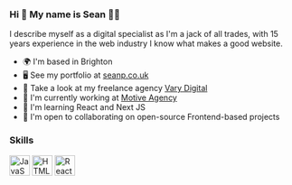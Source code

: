 ### Hi 👋 My name is Sean 🧔‍♂️

I describe myself as a digital specialist as I'm a jack of all trades, with 15 years experience in the web industry I know what makes a good website. 

* 🌍  I'm based in Brighton
* 🖥️  See my portfolio at [seanp.co.uk](https://seanp.co.uk)
* 🚀  Take a look at my freelance agency [Vary Digital](https://varydigital.com)
* 💼  I'm currently working at [Motive Agency](https://motiveagency.com)
* 🧠  I'm learning React and Next JS
* 🤝  I'm open to collaborating on open-source Frontend-based projects

### Skills

<p align="left">
<a href="https://developer.mozilla.org/en-US/docs/Web/JavaScript" target="_blank" rel="noreferrer"><img src="https://raw.githubusercontent.com/danielcranney/readme-generator/main/public/icons/skills/javascript-colored.svg" width="36" height="36" alt="JavaScript" /></a>
<a href="https://developer.mozilla.org/en-US/docs/Glossary/HTML5" target="_blank" rel="noreferrer"><img src="https://raw.githubusercontent.com/danielcranney/readme-generator/main/public/icons/skills/html5-colored.svg" width="36" height="36" alt="HTML5" /></a>
<a href="https://reactjs.org/" target="_blank" rel="noreferrer"><img src="https://raw.githubusercontent.com/danielcranney/readme-generator/main/public/icons/skills/react-colored.svg" width="36" height="36" alt="React" /></a>
</p>
